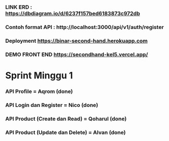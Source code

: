 ### LINK ERD : https://dbdiagram.io/d/6237f157bed6183873c972db
### Contoh format API : http://localhost:3000/api/v1/auth/register
### Deployment https://binar-second-hand.herokuapp.com 
### DEMO FRONT END https://secondhand-kel5.vercel.app/

# Sprint Minggu 1 #

### API Profile = Aqrom (done)
### API Login dan Register = Nico (done)
### API Product (Create dan Read) = Qoharul (done)
### API Product (Update dan Delete) =  Alvan (done)

